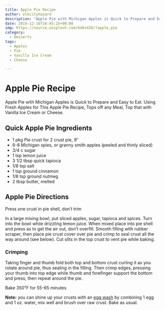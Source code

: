 ```yaml
---
title: Apple Pie Recipe
author: elkcityhazard
description: "Apple Pie with Michigan Apples is Quick to Prepare and Easy to Eat. Using Fresh Apples for This Apple Pie Recipe, Tops off any Meal, Top that with Vanilla Ice Cream or Cheese."
date: 2019-12-16T16:45:25+00:00
img: https://source.unsplash.com/640x426/?apple,pie
category:
  - Desserts
tags:
  - Apples
  - Pie
  - Vanilla Ice Cream
  - Cheese

---
```

# Apple Pie Recipe

Apple Pie with Michigan Apples is Quick to Prepare and Easy to Eat. Using Fresh Apples for This Apple Pie Recipe, Tops off any Meal, Top that with Vanilla Ice Cream or Cheese.

## Quick Apple Pie Ingredients

  * 1 pkg Pie crust for 2 crust pie, 9&#8243;
  * 6-8 Michigan spies, or granny smith apples (peeled and thinly sliced)
  * 3/4 c sugar
  * 1 tsp lemon juice
  * 3 1/2 tbsp quick tapioca
  * 1/8 tsp salt
  * 1 tsp ground cinnamon
  * 1/8 tsp ground nutmeg
  * 2 tbsp butter, melted

## Apple Pie Directions

Press one crust in pie shell, don&#8217;t trim

In a large mixing bowl, put sliced apples, sugar, tapioca and spices. Turn into the bowl while drizzling lemon juice. When mixed place into pie shell and press as to get the air out, don&#8217;t overfill. Smooth filling with rubber scraper, then place pie crust cover over pie and crimp to seal crust all the way around (see below). Cut slits in the top crust to vent pie while baking. 

### Crimping

Taking finger and thumb fold both top and bottom crust curling it as you rotate around pie, thus sealing in the filling. Then crimp edges, pressing your thumb into top edge while thumb and forefinger support the bottom and press, then repeat around the pie.

Bake 350&#8457; for 55-65 minutes

**Note:** you can shine up your crusts with an [egg wash][1] by combining 1 egg and 1 oz. water, mix well and brush over raw crust. Bake as usual.

 [1]: /wordpress/easy-vegetarian-dinner-recipes/how-to-make-an-egg-wash/